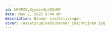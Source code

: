 ```yaml
---
id: hPNPZSvXyywLn4psQXnKP
date: May 2, 2025 8:44 AM
description: Banner inschrijvingen
cover: /assets/uploads/banner_inschrijven.jpg
---
```

